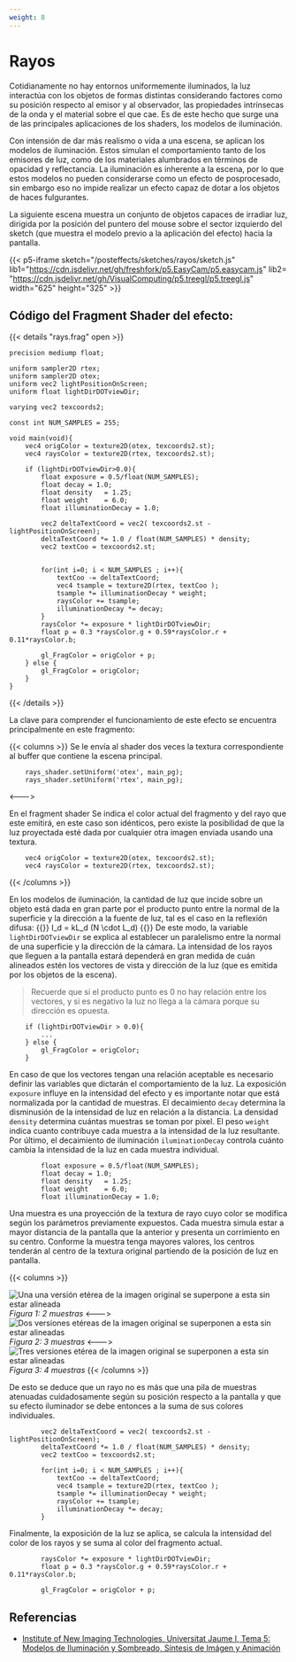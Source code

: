 ```yaml
---
weight: 8
---
```


# Rayos
Cotidianamente no hay entornos uniformemente iluminados, la luz interactúa 
con los objetos de formas distintas considerando factores como su posición respecto 
al emisor y al observador, las propiedades intrínsecas de la onda y el material sobre el 
que cae. Es de este hecho que surge una de las principales aplicaciones de los shaders, los modelos 
de iluminación.

Con intensión de dar más realismo o vida a una escena, se aplican los modelos de iluminación. Estos 
simulan el comportamiento tanto de los emisores de luz, como de los materiales alumbrados en términos 
de opacidad y reflectancia. La iluminación es inherente a la escena, por lo que 
estos modelos no pueden considerarse como un efecto de posprocesado, sin embargo eso no impide realizar un 
efecto capaz de dotar a los objetos de haces fulgurantes.

La siguiente escena muestra un conjunto de objetos capaces de irradiar luz, dirigida 
por la posición del puntero del mouse sobre el sector izquierdo del sketch (que muestra el 
modelo previo a la aplicación del efecto) hacia la pantalla.

{{< p5-iframe sketch="/posteffects/sketches/rayos/sketch.js" lib1="https://cdn.jsdelivr.net/gh/freshfork/p5.EasyCam/p5.easycam.js" lib2=
"https://cdn.jsdelivr.net/gh/VisualComputing/p5.treegl/p5.treegl.js" width="625" height="325" >}}

## Código del Fragment Shader del efecto:

{{< details "rays.frag" open >}}
```
precision mediump float;

uniform sampler2D rtex;
uniform sampler2D otex;
uniform vec2 lightPositionOnScreen;
uniform float lightDirDOTviewDir;

varying vec2 texcoords2;

const int NUM_SAMPLES = 255;

void main(void){
    vec4 origColor = texture2D(otex, texcoords2.st);
    vec4 raysColor = texture2D(rtex, texcoords2.st);

    if (lightDirDOTviewDir>0.0){
        float exposure = 0.5/float(NUM_SAMPLES);
        float decay = 1.0;
        float density	= 1.25;
        float weight	= 6.0;
        float illuminationDecay = 1.0;

        vec2 deltaTextCoord = vec2( texcoords2.st - lightPositionOnScreen);
        deltaTextCoord *= 1.0 / float(NUM_SAMPLES) * density;
        vec2 textCoo = texcoords2.st;
    

        for(int i=0; i < NUM_SAMPLES ; i++){
            textCoo -= deltaTextCoord;
            vec4 tsample = texture2D(rtex, textCoo );
            tsample *= illuminationDecay * weight;
            raysColor += tsample;
            illuminationDecay *= decay;
        }
        raysColor *= exposure * lightDirDOTviewDir;
        float p = 0.3 *raysColor.g + 0.59*raysColor.r + 0.11*raysColor.b;
        
        gl_FragColor = origColor + p;
    } else {
        gl_FragColor = origColor;
    }
}
```
{{< /details >}}

La clave para comprender el funcionamiento de 
este efecto se encuentra principalmente en este fragmento:

{{< columns >}}
Se le envía al shader dos veces la textura correspondiente
al buffer que contiene la escena principal.
```
    rays_shader.setUniform('otex', main_pg);
    rays_shader.setUniform('rtex', main_pg);
```
<--->

En el fragment shader
Se indica el color actual del fragmento y del rayo que este 
emitirá, en este caso son idénticos, pero existe la posibilidad de que 
la luz proyectada esté dada por cualquier otra imagen enviada usando una textura. 
```
    vec4 origColor = texture2D(otex, texcoords2.st);
    vec4 raysColor = texture2D(rtex, texcoords2.st);
```

{{< /columns >}}

En los modelos de iluminación, la cantidad de 
luz que incide sobre un objeto está dada en gran parte por 
el producto punto entre la normal de la superficie y la dirección a la fuente de luz, tal es el 
caso en la reflexión difusa:
{{<katex display>}}
I_d = kL_d (N \cdot L_d)
{{</katex>}}
De este modo, la variable `lightDirDOTviewDir` se explica 
al establecer un paralelismo entre la normal de una superficie y la 
dirección de la cámara. La intensidad de los rayos que lleguen a la pantalla 
estará dependerá en gran medida de cuán alineados estén los vectores de vista y dirección 
de la luz (que es emitida por los objetos de la escena).
> Recuerde que si el producto punto es 0 no hay relación entre los vectores, y si es negativo 
la luz no llega a la cámara porque su dirección es opuesta.

```
    if (lightDirDOTviewDir > 0.0){
        ...
    } else {
        gl_FragColor = origColor;
    }

```

En caso de que los vectores tengan una relación aceptable es necesario definir 
las variables que dictarán el comportamiento de la luz. 
La exposición `exposure` influye en 
la intensidad del efecto y es importante notar que está normalizada por la cantidad de muestras. 
El decaimiento `decay` determina la disminusión de la intensidad de luz en relación a la distancia.
La densidad `density` determina cuántas muestras se toman por pixel. 
El peso `weight` indica cuanto contribuye cada muestra a la intensidad de la luz resultante.
Por último, el decaimiento de iluminación `iluminationDecay` controla cuánto cambia la intensidad de la luz en cada 
muestra individual. 
```
        float exposure = 0.5/float(NUM_SAMPLES);
        float decay = 1.0;
        float density	= 1.25;
        float weight	= 6.0;
        float illuminationDecay = 1.0;
```

Una muestra es una proyección de la textura de rayo cuyo color se modifica según los 
parámetros previamente expuestos. Cada muestra simula estar a mayor distancia de la pantalla que la 
anterior y presenta un corrimiento en su centro. Conforme la muestra tenga mayores valores, los centros 
tenderán al centro de la textura original partiendo de la posición de luz en pantalla.

{{< columns >}}

![Una una versión etérea de la imagen original se superpone a esta sin estar alineada](/posteffects/docs/Efectos/recursos/rays_0.png)
*Figura 1: 2 muestras*
<--->
![Dos versiones etéreas de la imagen original se superponen a esta sin estar alineadas](/posteffects/docs/Efectos/recursos/rays_1.png)
*Figura 2: 3 muestras*
<--->
![Tres versiones etérea de la imagen original se superponen a esta sin estar alineadas](/posteffects/docs/Efectos/recursos/rays_2.png)
*Figura 3: 4 muestras*
{{< /columns >}}

De esto se deduce que un rayo no es más que una pila de muestras atenuadas cuidadosamente según su posición respecto 
a la pantalla y que su efecto iluminador se debe entonces a la suma de sus colores individuales.

```
        vec2 deltaTextCoord = vec2( texcoords2.st - lightPositionOnScreen);
        deltaTextCoord *= 1.0 / float(NUM_SAMPLES) * density;
        vec2 textCoo = texcoords2.st;
    
        for(int i=0; i < NUM_SAMPLES ; i++){
            textCoo -= deltaTextCoord;
            vec4 tsample = texture2D(rtex, textCoo );
            tsample *= illuminationDecay * weight;
            raysColor += tsample;
            illuminationDecay *= decay;
        }
```
Finalmente, la exposición de la luz se aplica, se calcula la intensidad del color
de los rayos y se suma al color del fragmento actual.
```
        raysColor *= exposure * lightDirDOTviewDir;
        float p = 0.3 *raysColor.g + 0.59*raysColor.r + 0.11*raysColor.b;
        
        gl_FragColor = origColor + p;
```

## Referencias
* [Institute of New Imaging Technologies, Universitat Jaume I, Tema 5: Modelos de Iluminación y Sombreado, Síntesis de Imágen y Animación](https://repositori.uji.es/xmlui/bitstream/handle/10234/120644/tema05.pdf?sequence=1)